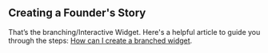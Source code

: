 ## Creating a Founder's Story

That’s the branching/Interactive Widget. Here's a helpful article to guide you through the steps: [How can I create a branched widget](https://help.gotolstoy.com/en/articles/7548893-how-can-i-create-a-branched-widget).
